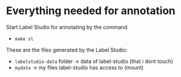 # Everything needed for annotation

Start Label Studio for annotating by the command 
-   ```make sl```

These are the files generated by the Label Studio:

-   `labelstudio-data` folder -> data of label-studio (that i dont touch)
-   `mydata` -> my files label-studio has access to (mount)
